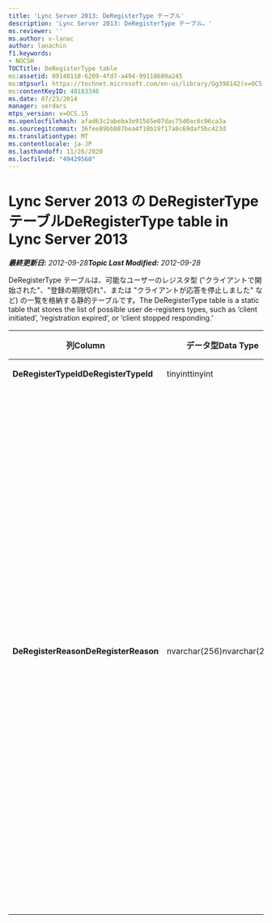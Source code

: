 ```yaml
---
title: 'Lync Server 2013: DeRegisterType テーブル'
description: 'Lync Server 2013: DeRegisterType テーブル。'
ms.reviewer: ''
ms.author: v-lanac
author: lanachin
f1.keywords:
- NOCSH
TOCTitle: DeRegisterType table
ms:assetid: 09148118-6209-4fd7-a494-99118689a245
ms:mtpsurl: https://technet.microsoft.com/en-us/library/Gg398142(v=OCS.15)
ms:contentKeyID: 48183346
ms.date: 07/23/2014
manager: serdars
mtps_version: v=OCS.15
ms.openlocfilehash: afad63c2abeba3e91565e07dac75d0ac6c96ca3a
ms.sourcegitcommit: 36fee89bb887bea4f18b19f17a8c69daf5bc423d
ms.translationtype: MT
ms.contentlocale: ja-JP
ms.lasthandoff: 11/26/2020
ms.locfileid: "49429560"
---
```

# <a name="deregistertype-table-in-lync-server-2013"></a><span data-ttu-id="3a896-103">Lync Server 2013 の DeRegisterType テーブル</span><span class="sxs-lookup"><span data-stu-id="3a896-103">DeRegisterType table in Lync Server 2013</span></span>

<div data-xmlns="http://www.w3.org/1999/xhtml">

<div class="topic" data-xmlns="http://www.w3.org/1999/xhtml" data-msxsl="urn:schemas-microsoft-com:xslt" data-cs="https://msdn.microsoft.com/">

<div data-asp="https://msdn2.microsoft.com/asp">



</div>

<div id="mainSection">

<div id="mainBody"><span data-ttu-id="3a896-104">

<span> </span></span><span class="sxs-lookup"><span data-stu-id="3a896-104">

<span> </span></span></span>

<span data-ttu-id="3a896-105">_**最終更新日:** 2012-09-28_</span><span class="sxs-lookup"><span data-stu-id="3a896-105">_**Topic Last Modified:** 2012-09-28_</span></span>

<span data-ttu-id="3a896-106">DeRegisterType テーブルは、可能なユーザーのレジスタ型 ("クライアントで開始された"、"登録の期限切れ"、または "クライアントが応答を停止しました" など) の一覧を格納する静的テーブルです。</span><span class="sxs-lookup"><span data-stu-id="3a896-106">The DeRegisterType table is a static table that stores the list of possible user de-registers types, such as ‘client initiated’, ‘registration expired’, or ‘client stopped responding.’</span></span>


<table>
<colgroup>
<col style="width: 25%" />
<col style="width: 25%" />
<col style="width: 25%" />
<col style="width: 25%" />
</colgroup>
<thead>
<tr class="header">
<th><span data-ttu-id="3a896-107">列</span><span class="sxs-lookup"><span data-stu-id="3a896-107">Column</span></span></th>
<th><span data-ttu-id="3a896-108">データ型</span><span class="sxs-lookup"><span data-stu-id="3a896-108">Data Type</span></span></th>
<th><span data-ttu-id="3a896-109">キー/インデックス</span><span class="sxs-lookup"><span data-stu-id="3a896-109">Key/Index</span></span></th>
<th><span data-ttu-id="3a896-110">詳細</span><span class="sxs-lookup"><span data-stu-id="3a896-110">Details</span></span></th>
</tr>
</thead>
<tbody>
<tr class="odd">
<td><p><span data-ttu-id="3a896-111"><strong>DeRegisterTypeId</strong></span><span class="sxs-lookup"><span data-stu-id="3a896-111"><strong>DeRegisterTypeId</strong></span></span></p></td>
<td><p><span data-ttu-id="3a896-112">tinyint</span><span class="sxs-lookup"><span data-stu-id="3a896-112">tinyint</span></span></p></td>
<td><p><span data-ttu-id="3a896-113">Primary</span><span class="sxs-lookup"><span data-stu-id="3a896-113">Primary</span></span></p></td>
<td></td>
</tr>
<tr class="even">
<td><p><span data-ttu-id="3a896-114"><strong>DeRegisterReason</strong></span><span class="sxs-lookup"><span data-stu-id="3a896-114"><strong>DeRegisterReason</strong></span></span></p></td>
<td><p><span data-ttu-id="3a896-115">nvarchar(256)</span><span class="sxs-lookup"><span data-stu-id="3a896-115">nvarchar(256)</span></span></p></td>
<td></td>
<td><p><span data-ttu-id="3a896-116">許可される値:</span><span class="sxs-lookup"><span data-stu-id="3a896-116">Allowed values:</span></span></p>
<ul>
<li><p><span data-ttu-id="3a896-117">0--不明</span><span class="sxs-lookup"><span data-stu-id="3a896-117">0 -- Unknown</span></span></p></li>
<li><p><span data-ttu-id="3a896-118">1--クライアントが開始した登録解除</span><span class="sxs-lookup"><span data-stu-id="3a896-118">1 -- Client Initiated Deregistration</span></span></p></li>
<li><p><span data-ttu-id="3a896-119">2--登録が期限切れになりました</span><span class="sxs-lookup"><span data-stu-id="3a896-119">2 -- Registration Expired</span></span></p></li>
<li><p><span data-ttu-id="3a896-120">3–クライアントがクラッシュした</span><span class="sxs-lookup"><span data-stu-id="3a896-120">3 – Client crashed</span></span></p></li>
<li><p><span data-ttu-id="3a896-121">4--ユーザー属性が変更されました</span><span class="sxs-lookup"><span data-stu-id="3a896-121">4 -- User Attributes Changed</span></span></p></li>
<li><p><span data-ttu-id="3a896-122">5-優先レジストラーが変更されました</span><span class="sxs-lookup"><span data-stu-id="3a896-122">5 – Preferred Registrar Changed</span></span></p></li>
<li><p><span data-ttu-id="3a896-123">6--サバイバルモードでのレガシークライアント</span><span class="sxs-lookup"><span data-stu-id="3a896-123">6 -- Legacy Client In Survival Mode</span></span></p></li>
</ul></td>
</tr>
</tbody>
</table><span data-ttu-id="3a896-124">


</div>

<span> </span>

</div>

</div>

</span><span class="sxs-lookup"><span data-stu-id="3a896-124">


</div>

<span> </span>

</div>

</div>

</span></span></div>

